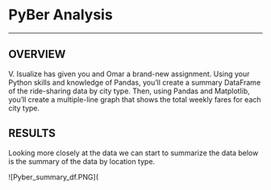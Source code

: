 # **PyBer Analysis**
-----------------------------------


**OVERVIEW**
-----------------------------------
V. Isualize has given you and Omar a brand-new assignment. Using your Python skills and knowledge of Pandas, you’ll create a summary DataFrame of the ride-sharing data by city type. Then, using Pandas and Matplotlib, you’ll create a multiple-line graph that shows the total weekly fares for each city type.


**RESULTS**
-----------------------------------
Looking more closely at the data we can start to summarize the data below is the summary of the data by location type.  

![Pyber_summary_df.PNG](
